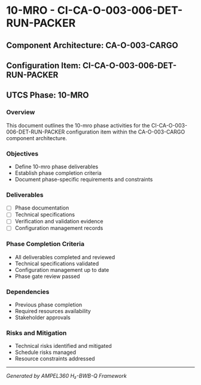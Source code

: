 # 10-MRO - CI-CA-O-003-006-DET-RUN-PACKER

## Component Architecture: CA-O-003-CARGO
## Configuration Item: CI-CA-O-003-006-DET-RUN-PACKER
## UTCS Phase: 10-MRO

### Overview
This document outlines the 10-mro phase activities for the CI-CA-O-003-006-DET-RUN-PACKER configuration item within the CA-O-003-CARGO component architecture.

### Objectives
- Define 10-mro phase deliverables
- Establish phase completion criteria
- Document phase-specific requirements and constraints

### Deliverables
- [ ] Phase documentation
- [ ] Technical specifications
- [ ] Verification and validation evidence
- [ ] Configuration management records

### Phase Completion Criteria
- All deliverables completed and reviewed
- Technical specifications validated
- Configuration management up to date
- Phase gate review passed

### Dependencies
- Previous phase completion
- Required resources availability
- Stakeholder approvals

### Risks and Mitigation
- Technical risks identified and mitigated
- Schedule risks managed
- Resource constraints addressed

---
*Generated by AMPEL360 H₂-BWB-Q Framework*
